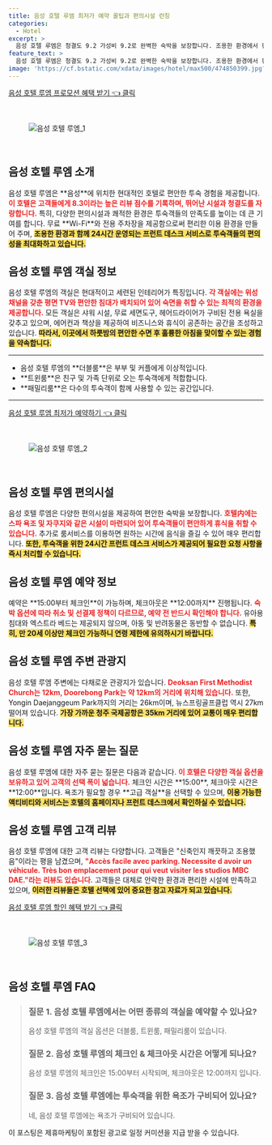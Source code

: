 ```yaml
---
title: 음성 호텔 루엠 최저가 예약 꿀팁과 편의시설 런칭
categories:
  - Hotel
excerpt: >
  음성 호텔 루엠은 청결도 9.2 가성비 9.2로 완벽한 숙박을 보장합니다. 조용한 환경에서 편안한 휴식을 원한다면 지금 바로 예약하세요!
feature_text: >
  음성 호텔 루엠은 청결도 9.2 가성비 9.2로 완벽한 숙박을 보장합니다. 조용한 환경에서 편안한 휴식을 원한다면 지금 바로 예약하세요!
image: 'https://cf.bstatic.com/xdata/images/hotel/max500/474850399.jpg?k=999267056d4ba27aef9beb9740f8bbce9303a5f43ec3819aae626432e31d0f48&o=&hp=1'
---
```


<p><a class="modoo-button" href="https://tinyurl.com/2ypyn8qg" rel="nofollow noopener">음성 호텔 루엠 프로모션 혜택 받기 👈 클릭</a></p><br/>
<figure class="image"><img alt="음성 호텔 루엠_1" src="https://cf.bstatic.com/xdata/images/hotel/max1024x768/474847144.jpg?k=29fdfdd63e76c5f7bae7ea7627d1de8d0c6c8feebc687bb3c4c38f5a45b78cd7&amp;o=&amp;hp=1"/></figure><br/>
<h2 id="음성호텔루엠소개">음성 호텔 루엠 소개</h2>
<p>음성 호텔 루엠은 **음성**에 위치한 현대적인 호텔로 편안한 투숙 경험을 제공합니다. <b><span style="color: #ee2323;">이 호텔은 고객들에게 8.3이라는 높은 리뷰 점수를 기록하며, 뛰어난 시설과 청결도를 자랑합니다.</span></b> 특히, 다양한 편의시설과 쾌적한 환경은 투숙객들의 만족도를 높이는 데 큰 기여를 합니다. 무료 **Wi-Fi**와 전용 주차장을 제공함으로써 편리한 이용 환경을 만들어 주며, <b><span style="background-color: #ffe066;">조용한 환경과 함께 24시간 운영되는 프런트 데스크 서비스로 투숙객들의 편의성을 최대화하고 있습니다.</span></b></p>
<h2 id="객실정보">음성 호텔 루엠 객실 정보</h2>
<p>음성 호텔 루엠의 객실은 현대적이고 세련된 인테리어가 특징입니다. <b><span style="color: #ee2323;">각 객실에는 위성 채널을 갖춘 평면 TV와 편안한 침대가 배치되어 있어 숙면을 취할 수 있는 최적의 환경을 제공합니다.</span></b> 모든 객실은 샤워 시설, 무료 세면도구, 헤어드라이어가 구비된 전용 욕실을 갖추고 있으며, 에어컨과 책상을 제공하여 비즈니스와 휴식이 공존하는 공간을 조성하고 있습니다. <b><span style="background-color: #ffe066;">따라서, 이곳에서 하룻밤의 편안한 수면 후 훌륭한 아침을 맞이할 수 있는 경험을 약속합니다.</span></b></p>
<hr/>
<ul>
<li>음성 호텔 루엠의 **더블룸**은 부부 및 커플에게 이상적입니다.</li>
<li>**트윈룸**은 친구 및 가족 단위로 오는 투숙객에게 적합합니다.</li>
<li>**패밀리룸**은 다수의 투숙객이 함께 사용할 수 있는 공간입니다.</li>
</ul>
<hr/>
<p><a class="modoo-button" href="https://tinyurl.com/2ypyn8qg" rel="nofollow noopener">음성 호텔 루엠 최저가 예약하기 👈 클릭</a></p><br/>
<figure class="image"><img alt="음성 호텔 루엠_2" src="https://cf.bstatic.com/xdata/images/hotel/max500/474850399.jpg?k=999267056d4ba27aef9beb9740f8bbce9303a5f43ec3819aae626432e31d0f48&amp;o=&amp;hp=1"/></figure><br/>
<h2 id="편의시설">음성 호텔 루엠 편의시설</h2>
<p>음성 호텔 루엠은 다양한 편의시설을 제공하여 편안한 숙박을 보장합니다. <b><span style="color: #ee2323;">호텔内에는 스파 욕조 및 자쿠지와 같은 시설이 마련되어 있어 투숙객들이 편안하게 휴식을 취할 수 있습니다.</span></b> 추가로 룸서비스를 이용하면 원하는 시간에 음식을 즐길 수 있어 매우 편리합니다. <b><span style="background-color: #ffe066;">또한, 투숙객을 위한 24시간 프런트 데스크 서비스가 제공되어 필요한 요청 사항을 즉시 처리할 수 있습니다.</span></b></p>
<h2 id="예약정보">음성 호텔 루엠 예약 정보</h2>
<p>예약은 **15:00부터 체크인**이 가능하며, 체크아웃은 **12:00까지** 진행됩니다. <b><span style="color: #ee2323;">숙박 옵션에 따라 취소 및 선결제 정책이 다르므로, 예약 전 반드시 확인해야 합니다.</span></b> 유아용 침대와 엑스트라 베드는 제공되지 않으며, 아동 및 반려동물은 동반할 수 없습니다. <b><span style="background-color: #ffe066;">특히, 만 20세 이상만 체크인 가능하니 연령 제한에 유의하시기 바랍니다.</span></b></p>
<h2 id="주변관광지">음성 호텔 루엠 주변 관광지</h2>
<p>음성 호텔 루엠 주변에는 다채로운 관광지가 있습니다. <b><span style="color: #ee2323;">Deoksan First Methodist Church는 12km, Doorebong Park는 약 12km의 거리에 위치해 있습니다.</span></b> 또한, Yongin Daejanggeum Park까지의 거리는 26km이며, 뉴스프링골프클럽 역시 27km 떨어져 있습니다. <b><span style="background-color: #ffe066;">가장 가까운 청주 국제공항은 35km 거리에 있어 교통이 매우 편리합니다.</span></b></p>
<h2 id="자주묻는질문">음성 호텔 루엠 자주 묻는 질문</h2>
<p>음성 호텔 루엠에 대한 자주 묻는 질문은 다음과 같습니다. <b><span style="color: #ee2323;">이 호텔은 다양한 객실 옵션을 보유하고 있어 고객의 선택 폭이 넓습니다.</span></b> 체크인 시간은 **15:00**, 체크아웃 시간은 **12:00**입니다. 욕조가 필요할 경우 **고급 객실**을 선택할 수 있으며, <b><span style="background-color: #ffe066;">이용 가능한 액티비티와 서비스는 호텔의 홈페이지나 프런트 데스크에서 확인하실 수 있습니다.</span></b></p>
<h2 id="고객리뷰">음성 호텔 루엠 고객 리뷰</h2>
<p>음성 호텔 루엠에 대한 고객 리뷰는 다양합니다. 고객들은 "신축인지 깨끗하고 조용했음"이라는 평을 남겼으며, <b><span style="color: #ee2323;">"Accès facile avec parking. Necessite d avoir un véhicule. Très bon emplacement pour qui veut visiter les studios MBC DAE."라는 리뷰도 있습니다.</span></b> 고객들은 대체로 안락한 환경과 편리한 시설에 만족하고 있으며, <b><span style="background-color: #ffe066;">이러한 리뷰들은 호텔 선택에 있어 중요한 참고 자료가 되고 있습니다.</span></b></p>
<p><a class="modoo-button" href="https://tinyurl.com/2ypyn8qg" rel="nofollow noopener">음성 호텔 루엠 할인 혜택 받기 👈 클릭</a></p><br>

<figure class="image"><img src="https://cf.bstatic.com/xdata/images/hotel/max500/474847265.jpg?k=f8adc291e18966b1615d83069c2011ac5a32ed11dfb73b7d1e46607537d5e0d1&o=&hp=1" alt="음성 호텔 루엠_3"></figure><br>
<h2 id="음성 호텔 루엠_FAQ">음성 호텔 루엠 FAQ</h2>
<div itemscope="" itemtype="https://schema.org/FAQPage"> 
<blockquote> 
<div itemscope="" itemprop="mainEntity" itemtype="https://schema.org/Question"> 
<h3 id="질문_1" itemprop="name">질문 1. 음성 호텔 루엠에서는 어떤 종류의 객실을 예약할 수 있나요?</h3> 
<div itemscope="" itemprop="acceptedAnswer" itemtype="https://schema.org/Answer"> 
<span itemprop="text"> 
<p>음성 호텔 루엠의 객실 옵션은 더블룸, 트윈룸, 패밀리룸이 있습니다.</p> 
</span> 
</div> 
</div> 

<div itemscope="" itemprop="mainEntity" itemtype="https://schema.org/Question"> 
<h3 id="질문_2" itemprop="name">질문 2. 음성 호텔 루엠의 체크인 & 체크아웃 시간은 어떻게 되나요?</h3> 
<div itemscope="" itemprop="acceptedAnswer" itemtype="https://schema.org/Answer"> 
<span itemprop="text"> 
<p>음성 호텔 루엠의 체크인은 15:00부터 시작되며, 체크아웃은 12:00까지 입니다.</p> 
</span> 
</div> 
</div> 

<div itemscope="" itemprop="mainEntity" itemtype="https://schema.org/Question"> 
<h3 id="질문_3" itemprop="name">질문 3. 음성 호텔 루엠에는 투숙객을 위한 욕조가 구비되어 있나요?</h3> 
<div itemscope="" itemprop="acceptedAnswer" itemtype="https://schema.org/Answer"> 
<span itemprop="text"> 
<p>네, 음성 호텔 루엠에는 욕조가 구비되어 있습니다.</p> 
</span> 
</div> 
</div> 
</blockquote> 
</div><p>이 포스팅은 제휴마케팅이 포함된 광고로 일정 커미션을 지급 받을 수 있습니다.</p>

